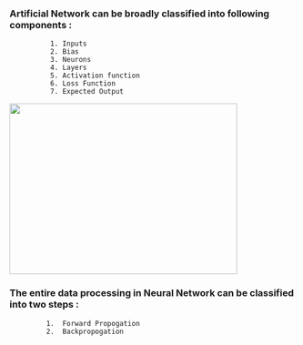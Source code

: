 ### Artificial Network can be broadly classified into following components :
              1. Inputs
              2. Bias
              3. Neurons
              4. Layers
              5. Activation function
              6. Loss Function
              7. Expected Output
              
<img src = 'https://i.stack.imgur.com/VqOpE.jpg' width = '400' height='300'>

### The entire data processing in Neural Network can be classified into two steps :
             1.  Forward Propogation
             2.  Backpropogation
             
             
       
